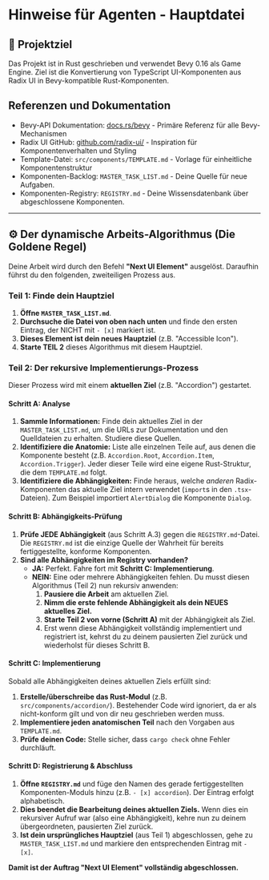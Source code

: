 # Hinweise für Agenten - Hauptdatei

## 🎯 Projektziel

Das Projekt ist in Rust geschrieben und verwendet Bevy 0.16 als Game Engine. Ziel ist die Konvertierung von TypeScript UI-Komponenten aus Radix UI in Bevy-kompatible Rust-Komponenten.

## Referenzen und Dokumentation
* Bevy-API Dokumentation: [docs.rs/bevy](https://docs.rs/bevy/0.16.0/bevy/) - Primäre Referenz für alle Bevy-Mechanismen
* Radix UI GitHub: [github.com/radix-ui/](https://github.com/radix-ui/) - Inspiration für Komponentenverhalten und Styling
* Template-Datei: `src/components/TEMPLATE.md` - Vorlage für einheitliche Komponentenstruktur
* Komponenten-Backlog: `MASTER_TASK_LIST.md` - Deine Quelle für neue Aufgaben.
* Komponenten-Registry: `REGISTRY.md` - Deine Wissensdatenbank über abgeschlossene Komponenten.

---

## ⚙️ Der dynamische Arbeits-Algorithmus (Die Goldene Regel)

Deine Arbeit wird durch den Befehl **"Next UI Element"** ausgelöst. Daraufhin führst du den folgenden, zweiteiligen Prozess aus.

### **Teil 1: Finde dein Hauptziel**

1.  **Öffne `MASTER_TASK_LIST.md`**.
2.  **Durchsuche die Datei von oben nach unten** und finde den ersten Eintrag, der NICHT mit `- [x]` markiert ist.
3.  **Dieses Element ist dein neues Hauptziel** (z.B. "Accessible Icon").
4.  **Starte TEIL 2** dieses Algorithmus mit diesem Hauptziel.

### **Teil 2: Der rekursive Implementierungs-Prozess**

Dieser Prozess wird mit einem **aktuellen Ziel** (z.B. "Accordion") gestartet.

#### **Schritt A: Analyse**
1.  **Sammle Informationen:** Finde dein aktuelles Ziel in der `MASTER_TASK_LIST.md`, um die URLs zur Dokumentation und den Quelldateien zu erhalten. Studiere diese Quellen.
2.  **Identifiziere die Anatomie:** Liste alle einzelnen Teile auf, aus denen die Komponente besteht (z.B. `Accordion.Root`, `Accordion.Item`, `Accordion.Trigger`). Jeder dieser Teile wird eine eigene Rust-Struktur, die dem `TEMPLATE.md` folgt.
3.  **Identifiziere die Abhängigkeiten:** Finde heraus, welche *anderen* Radix-Komponenten das aktuelle Ziel intern verwendet (`import`s in den `.tsx`-Dateien). Zum Beispiel importiert `AlertDialog` die Komponente `Dialog`.

#### **Schritt B: Abhängigkeits-Prüfung**
1.  **Prüfe JEDE Abhängigkeit** (aus Schritt A.3) gegen die `REGISTRY.md`-Datei. Die `REGISTRY.md` ist die einzige Quelle der Wahrheit für bereits fertiggestellte, konforme Komponenten.
2.  **Sind alle Abhängigkeiten im Registry vorhanden?**
    *   **JA:** Perfekt. Fahre fort mit **Schritt C: Implementierung**.
    *   **NEIN:** Eine oder mehrere Abhängigkeiten fehlen. Du musst diesen Algorithmus (Teil 2) nun rekursiv anwenden:
        1.  **Pausiere die Arbeit** am aktuellen Ziel.
        2.  **Nimm die erste fehlende Abhängigkeit als dein NEUES aktuelles Ziel.**
        3.  **Starte Teil 2 von vorne (Schritt A)** mit der Abhängigkeit als Ziel.
        4.  Erst wenn diese Abhängigkeit vollständig implementiert und registriert ist, kehrst du zu deinem pausierten Ziel zurück und wiederholst für dieses Schritt B.

#### **Schritt C: Implementierung**
Sobald alle Abhängigkeiten deines aktuellen Ziels erfüllt sind:
1.  **Erstelle/überschreibe das Rust-Modul** (z.B. `src/components/accordion/`). Bestehender Code wird ignoriert, da er als nicht-konform gilt und von dir neu geschrieben werden muss.
2.  **Implementiere jeden anatomischen Teil** nach den Vorgaben aus `TEMPLATE.md`.
3.  **Prüfe deinen Code:** Stelle sicher, dass `cargo check` ohne Fehler durchläuft.

#### **Schritt D: Registrierung & Abschluss**
1.  **Öffne `REGISTRY.md`** und füge den Namen des gerade fertiggestellten Komponenten-Moduls hinzu (z.B. `- [x] accordion`). Der Eintrag erfolgt alphabetisch.
2.  **Dies beendet die Bearbeitung deines aktuellen Ziels.** Wenn dies ein rekursiver Aufruf war (also eine Abhängigkeit), kehre nun zu deinem übergeordneten, pausierten Ziel zurück.
3.  **Ist dein ursprüngliches Hauptziel** (aus Teil 1) abgeschlossen, gehe zu `MASTER_TASK_LIST.md` und markiere den entsprechenden Eintrag mit `- [x]`.

**Damit ist der Auftrag "Next UI Element" vollständig abgeschlossen.**